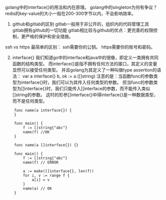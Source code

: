 golang中的interface{}的用法和内在原理。
golang中的singleton为何有争议？
redis的key-value的大小一般在200-300字节以内，不会影响效率。

1. github和gitlab的区别
gitlab一般用于非公开的，组织内的代码管理工具
gitlab拥有github的一切功能
gitlab相比较与github的优点：更完善的权限控制，更严格的保护和安全措施。

ssh vs https
最简单的区别：
ssh需要你的公钥。
https需要你的账号和密码。

2. interface{}
我们知道go中的interface和java中的很像，即定义一类拥有共同函数的结构类型。
而interface{}是指不拥有任何方法的接口，其定义的变量显然可以接受任何类型。
并且golang为其定义了一种叫做type assertion的语法：
var a interface{}
b, ok := a.([]string)
注意的是：当函数func的参数类型为interface{}时，我们可以为其传入任何类型的参数。
但当func的参数类型为[]interface{}时，我们只能传入[]interface的参数，而不能传入类似[]string的参数。
这时的形参[]interface{}中得interface{}是一种数据类型，而不是任何类型。
```
	func name(a interface{}) {
	}

	func main() {
		f := []string{"abc"}
		name(f) //OK
	}

	func name(a []interface{}) {}

	func main() {
		f := []string{"abc"}
		name(f) // ERROR
	
		a := make([]interface{}, len(f))
		for i, v := range f {
			a[i] = v
		}
		name(a) // OK
	}
```



